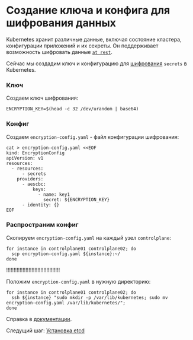# Создание ключа и конфига для шифрования данных

Kubernetes хранит различные данные, включая состояние кластера, конфигурации приложений и их секреты. Он поддерживает возможность шифровать данные [`at rest`](https://kubernetes.io/docs/tasks/administer-cluster/encrypt-data).

Сейчас мы создадим ключ и конфигурацию для [шифрования](https://kubernetes.io/docs/tasks/administer-cluster/encrypt-data/#understanding-the-encryption-at-rest-configuration) `secrets` в Kubernetes.

### Ключ

Создаем ключ шифрования:

```
ENCRYPTION_KEY=$(head -c 32 /dev/urandom | base64)
```

### Конфиг

Создаем `encryption-config.yaml` - файл конфигурации шифрования:

```
cat > encryption-config.yaml <<EOF
kind: EncryptionConfig
apiVersion: v1
resources:
  - resources:
      - secrets
    providers:
      - aescbc:
          keys:
            - name: key1
              secret: ${ENCRYPTION_KEY}
      - identity: {}
EOF
```

### Распространим конфиг

Скопируем `encryption-config.yaml` на каждый узел `controlplane`:

```
for instance in controlplane01 controlplane02; do
  scp encryption-config.yaml ${instance}:~/
done
```


!!!!!!!!!!!!!!!!!!!!!!!!!!!!!!!!!!!!

Положим `encryption-config.yaml` в нужную директорию:

```
for instance in controlplane01 controlplane02; do
  ssh ${instance} "sudo mkdir -p /var/lib/kubernetes; sudo mv encryption-config.yaml /var/lib/kubernetes/";
done
```


Справка в [документации](https://kubernetes.io/docs/tasks/administer-cluster/encrypt-data/#encrypting-your-data).

Следущий шаг: [Установка etcd](https://github.com/rotoro-cloud/hardway-cluster/blob/main/steps/06-ETCD.md)
